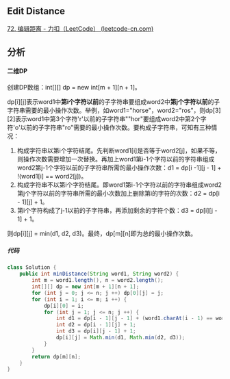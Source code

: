 ## Edit Distance

[72. 编辑距离 - 力扣（LeetCode） (leetcode-cn.com)](https://leetcode-cn.com/problems/edit-distance/)

## 分析

#### 二维DP

创建DP数组：int\[]\[] dp = new int\[m + 1][n + 1]。

dp\[i][j]表示word1中**第i个字符以前**的子字符串要组成word2中**第j个字符以前**的子字符串需要的最小操作次数。举例，如word1="horse"，word2="ros"，则dp\[3][2]表示word1中第3个字符'r'以前的子字符串""hor"要组成word2中第2个字符'o'以前的子字符串"ro"需要的最小操作次数。要构成子字符串，可知有三种情况：

1.  构成字符串以第i个字符结尾。先判断word1[i]是否等于word2[j]，如果不等，则操作次数需要增加一次替换。再加上word1第i-1个字符以前的字符串组成word2第j-1个字符以前的子字符串所需的最小操作次数：d1 = dp\[i -1][j - 1] + !(word1[i] == word2[j])。
2.  构成字符串不以第i个字符结尾。即word1第i-1个字符以前的字符串组成word2第j个字符以前的字符串所需的最小次数加上删除第i的字符的次数：d2 = dp\[i - 1][j] + 1。
3.  第i个字符构成了j-1以前的子字符串，再添加剩余的字符个数：d3 = dp\[i][j - 1] + 1。

则dp\[i][j] = min(d1, d2, d3)。最终，dp\[m][n]即为总的最小操作次数。

##### 代码

```java
class Solution {
    public int minDistance(String word1, String word2) {
        int m = word1.length(), n = word2.length();
        int[][] dp = new int[m + 1][n + 1];
        for (int j = 0; j <= n; j ++) dp[0][j] = j;
        for (int i = 1; i <= m; i ++) {
            dp[i][0] = i;
            for (int j = 1; j <= n; j ++) {
                int d1 = dp[i - 1][j - 1] + (word1.charAt(i - 1) == word2.charAt(j - 1)? 0: 1);
                int d2 = dp[i - 1][j] + 1;
                int d3 = dp[i][j - 1] + 1;
                dp[i][j] = Math.min(d1, Math.min(d2, d3));
            }
        }
        return dp[m][n];
    }
}
```

